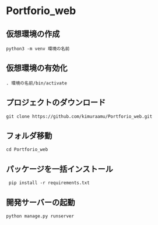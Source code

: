 # Portforio_web

## 仮想環境の作成
```
python3 -m venv 環境の名前
```
## 仮想環境の有効化
```
. 環境の名前/bin/activate
```
## プロジェクトのダウンロード
```
git clone https://github.com/kimuraamu/Portforio_web.git
```
## フォルダ移動
```
cd Portforio_web
```
## パッケージを一括インストール
```
 pip install -r requirements.txt
```
## 開発サーバーの起動
```
python manage.py runserver
```

